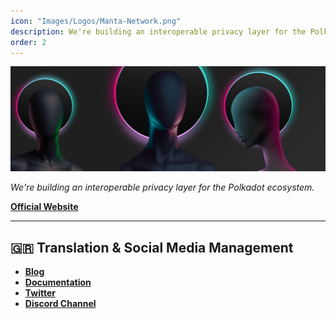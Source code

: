 ```yaml
---
icon: "Images/Logos/Manta-Network.png"
description: We're building an interoperable privacy layer for the Polkadot ecosystem.
order: 2
---
```


![](../Images/Covers/Manta-Network.png)

_We're building an interoperable privacy layer for the Polkadot ecosystem._

[**Official Website**](https://manta.network/)

---

## 🇬🇷 Translation & Social Media Management

- [**Blog**](https://mantanetworkgr.substack.com/)
- [**Documentation**](https://mantanetworkgr.gitbook.io/greek/)
- [**Twitter**](https://twitter.com/MantaNetworkGR)
- [**Discord Channel**](https://discord.gg/rWqNKmZ5n7)
